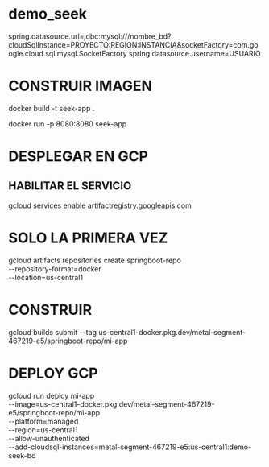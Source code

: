 # demo_seek

spring.datasource.url=jdbc:mysql:///nombre_bd?cloudSqlInstance=PROYECTO:REGION:INSTANCIA&socketFactory=com.google.cloud.sql.mysql.SocketFactory
spring.datasource.username=USUARIO

# CONSTRUIR IMAGEN
docker build -t seek-app .

docker run -p 8080:8080 seek-app

# DESPLEGAR EN GCP

## HABILITAR EL SERVICIO

gcloud services enable artifactregistry.googleapis.com


# SOLO LA PRIMERA VEZ
gcloud artifacts repositories create springboot-repo \
  --repository-format=docker \
  --location=us-central1

# CONSTRUIR
gcloud builds submit --tag us-central1-docker.pkg.dev/metal-segment-467219-e5/springboot-repo/mi-app


# DEPLOY GCP
  gcloud run deploy mi-app \
  --image=us-central1-docker.pkg.dev/metal-segment-467219-e5/springboot-repo/mi-app \
  --platform=managed \
  --region=us-central1 \
  --allow-unauthenticated \
  --add-cloudsql-instances=metal-segment-467219-e5:us-central1:demo-seek-bd